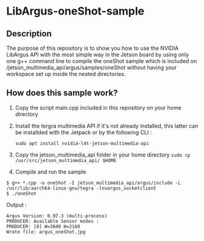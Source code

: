 # LibArgus-oneShot-sample

## Description
The purpose of this repository is to show you how to use the NVIDIA LibArgus API with the most simple way in the Jetson board by using only one g++ command line to compile the oneShot sample which is included on /jetson_multimedia_api/argus/samples/oneShot without having your workspace set up inside the nested directories.

## How does this sample work?
1. Copy the script main.cpp included in this repository on your home directory
2. Install the tergra multimedia API if it's not already installed, this latter can be installded with the Jetpack or by the following CLI :

	`sudo apt install nvidia-l4t-jetson-multimedia-api`
3. Copy the jetson_multimedia_api folder in your home directory 
   `sudo cp /usr/src/jetson_multimedia_api/ $HOME`
4. Compile and run the sample

  ```
  $ g++ *.cpp -o oneShot -I jetson_multimedia_api/argus/include -L /usr/lib/aarch64-linux-gnu/tegra -lnvargus_socketclient
  $ ./oneShot
  ```
  Output :
  
  ```
  Argus Version: 0.97.3 (multi-process)
  PRODUCER: Available Sensor modes :
  PRODUCER: [0] W=3840 H=2160
  Wrote file: argus_oneShot.jpg
  ```

